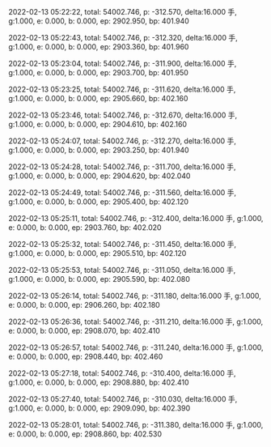 2022-02-13 05:22:22, total: 54002.746, p: -312.570, delta:16.000 手, g:1.000, e: 0.000, b: 0.000, ep: 2902.950, bp: 401.940

2022-02-13 05:22:43, total: 54002.746, p: -312.320, delta:16.000 手, g:1.000, e: 0.000, b: 0.000, ep: 2903.360, bp: 401.960

2022-02-13 05:23:04, total: 54002.746, p: -311.900, delta:16.000 手, g:1.000, e: 0.000, b: 0.000, ep: 2903.700, bp: 401.950

2022-02-13 05:23:25, total: 54002.746, p: -311.620, delta:16.000 手, g:1.000, e: 0.000, b: 0.000, ep: 2905.660, bp: 402.160

2022-02-13 05:23:46, total: 54002.746, p: -312.670, delta:16.000 手, g:1.000, e: 0.000, b: 0.000, ep: 2904.610, bp: 402.160

2022-02-13 05:24:07, total: 54002.746, p: -312.270, delta:16.000 手, g:1.000, e: 0.000, b: 0.000, ep: 2903.250, bp: 401.940

2022-02-13 05:24:28, total: 54002.746, p: -311.700, delta:16.000 手, g:1.000, e: 0.000, b: 0.000, ep: 2904.620, bp: 402.040

2022-02-13 05:24:49, total: 54002.746, p: -311.560, delta:16.000 手, g:1.000, e: 0.000, b: 0.000, ep: 2905.400, bp: 402.120

2022-02-13 05:25:11, total: 54002.746, p: -312.400, delta:16.000 手, g:1.000, e: 0.000, b: 0.000, ep: 2903.760, bp: 402.020

2022-02-13 05:25:32, total: 54002.746, p: -311.450, delta:16.000 手, g:1.000, e: 0.000, b: 0.000, ep: 2905.510, bp: 402.120

2022-02-13 05:25:53, total: 54002.746, p: -311.050, delta:16.000 手, g:1.000, e: 0.000, b: 0.000, ep: 2905.590, bp: 402.080

2022-02-13 05:26:14, total: 54002.746, p: -311.180, delta:16.000 手, g:1.000, e: 0.000, b: 0.000, ep: 2906.260, bp: 402.180

2022-02-13 05:26:36, total: 54002.746, p: -311.210, delta:16.000 手, g:1.000, e: 0.000, b: 0.000, ep: 2908.070, bp: 402.410

2022-02-13 05:26:57, total: 54002.746, p: -311.240, delta:16.000 手, g:1.000, e: 0.000, b: 0.000, ep: 2908.440, bp: 402.460

2022-02-13 05:27:18, total: 54002.746, p: -310.400, delta:16.000 手, g:1.000, e: 0.000, b: 0.000, ep: 2908.880, bp: 402.410

2022-02-13 05:27:40, total: 54002.746, p: -310.030, delta:16.000 手, g:1.000, e: 0.000, b: 0.000, ep: 2909.090, bp: 402.390

2022-02-13 05:28:01, total: 54002.746, p: -311.380, delta:16.000 手, g:1.000, e: 0.000, b: 0.000, ep: 2908.860, bp: 402.530